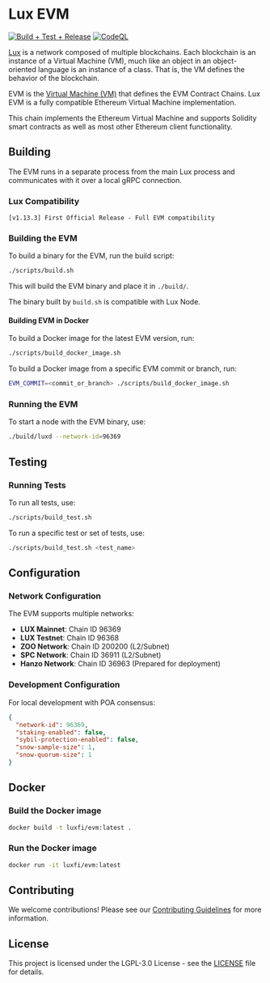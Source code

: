 # Lux EVM

[![Build + Test + Release](https://github.com/luxfi/evm/actions/workflows/lint-tests-release.yml/badge.svg)](https://github.com/luxfi/evm/actions/workflows/lint-tests-release.yml)
[![CodeQL](https://github.com/luxfi/evm/actions/workflows/codeql-analysis.yml/badge.svg)](https://github.com/luxfi/evm/actions/workflows/codeql-analysis.yml)

[Lux](https://docs.lux.network/overview/getting-started/lux-platform) is a network composed of multiple blockchains.
Each blockchain is an instance of a Virtual Machine (VM), much like an object in an object-oriented language is an instance of a class.
That is, the VM defines the behavior of the blockchain.

EVM is the [Virtual Machine (VM)](https://docs.lux.network/learn/lux/virtual-machines) that defines the EVM Contract Chains. Lux EVM is a fully compatible Ethereum Virtual Machine implementation.

This chain implements the Ethereum Virtual Machine and supports Solidity smart contracts as well as most other Ethereum client functionality.

## Building

The EVM runs in a separate process from the main Lux process and communicates with it over a local gRPC connection.

### Lux Compatibility

```text
[v1.13.3] First Official Release - Full EVM compatibility
```

### Building the EVM

To build a binary for the EVM, run the build script:

```bash
./scripts/build.sh
```

This will build the EVM binary and place it in `./build/`.

The binary built by `build.sh` is compatible with Lux Node.

#### Building EVM in Docker

To build a Docker image for the latest EVM version, run:

```bash
./scripts/build_docker_image.sh
```

To build a Docker image from a specific EVM commit or branch, run:

```bash
EVM_COMMIT=<commit_or_branch> ./scripts/build_docker_image.sh
```

### Running the EVM

To start a node with the EVM binary, use:

```bash
./build/luxd --network-id=96369
```

## Testing

### Running Tests

To run all tests, use:

```bash
./scripts/build_test.sh
```

To run a specific test or set of tests, use:

```bash
./scripts/build_test.sh <test_name>
```

## Configuration

### Network Configuration

The EVM supports multiple networks:
- **LUX Mainnet**: Chain ID 96369
- **LUX Testnet**: Chain ID 96368
- **ZOO Network**: Chain ID 200200 (L2/Subnet)
- **SPC Network**: Chain ID 36911 (L2/Subnet)
- **Hanzo Network**: Chain ID 36963 (Prepared for deployment)

### Development Configuration

For local development with POA consensus:
```json
{
  "network-id": 96369,
  "staking-enabled": false,
  "sybil-protection-enabled": false,
  "snow-sample-size": 1,
  "snow-quorum-size": 1
}
```

## Docker

### Build the Docker image

```bash
docker build -t luxfi/evm:latest .
```

### Run the Docker image

```bash
docker run -it luxfi/evm:latest
```

## Contributing

We welcome contributions! Please see our [Contributing Guidelines](CONTRIBUTING.md) for more information.

## License

This project is licensed under the LGPL-3.0 License - see the [LICENSE](LICENSE) file for details.